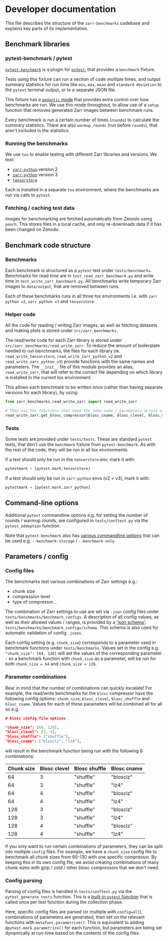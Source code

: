 # Developer documentation

This file describes the structure of the `zarr-benchmarks` codebase and explains
key parts of its implementation.

## Benchmark libraries

### pytest-benchmark / pytest

[`pytest-benchmark`](https://pytest-benchmark.readthedocs.io/en/latest/) is a
plugin for [`pytest`](https://docs.pytest.org/en/stable/), that provides a
`benchmark` fixture.

Tests using this fixture can run a section of code multiple times, and output
summary statistics for run time like `min`, `max`, `mean` and
`standard deviation` to the `pytest` terminal output, or to a separate JSON
file.

This fixture has a
[`pedantic` mode](https://pytest-benchmark.readthedocs.io/en/latest/pedantic.html)
that provides extra control over how benchmarks are run. We use this mode
throughout, to allow use of a `setup` function that removes generated Zarr
images between benchmark runs.

Every benchmark is run a certain number of times (`rounds`) to calculate the
summary statistics. There are also `warmup_rounds` (run before `rounds`), that
aren't included in the statistics.

### Running the benchmarks

We use `tox` to enable testing with different Zarr libraries and versions. We
test:

- [`zarr-python`](https://zarr.readthedocs.io/en/stable/) version 2
- [`zarr-python`](https://zarr.readthedocs.io/en/stable/) version 3
- [`tensorstore`](https://google.github.io/tensorstore/)

Each is installed in a separate `tox` environment, where the benchmarks are run
via calls to `pytest`.

### Fetching / caching test data

Images for benchmarking are fetched automatically from Zenodo using `pooch`.
This stores files in a local cache, and only re-downloads data if it has been
changed on Zenodo.

## Benchmark code structure

### Benchmarks

Each benchmark is structured as a `pytest` test under `tests/benchmarks`.
Benchmarks for read time are in `test_read_zarr_benchmark.py` and write time in
`test_write_zarr_benchmark.py`. All benchmarks write temporary Zarr images to
`data/output`, that are removed between runs.

Each of these benchmarks runs in all three tox environments i.e. with
`zarr python v2`, `zarr python v3` and `tensorstore`.

### Helper code

All the code for reading / writing Zarr images, as well as fetching datasets and
making plots is stored under `src/zarr_benchmarks`.

The read/write code for each Zarr library is stored under
`src/zarr_benchmarks/read_write_zarr`. To reduce the amount of boilerplate
needed to run benchmarks, the files for each library (ie.
`read_write_tensorstore`, `read_write_zarr_python_v2` and
`read_write_zarr_python_v3`) provide functions with the same names and
parameters. The `__init__` file of this module provides an alias,
`read_write_zarr`, that will refer to the correct file depending on which
library is installed in the current tox environment.

This allows each benchmark to be written once (rather than having separate
versions for each library), by using:

```python
from zarr_benchmarks.read_write_zarr import read_write_zarr

# Then use the functions that have the same name / parameters across all files e.g.
read_write_zarr.get_blosc_compressor(blosc_cname, blosc_clevel, blosc_shuffle)
```

### Tests

Some tests are provided under `tests/tests`. These are standard `pytest` tests,
that don't use the `benchmark` fixture from `pytest-benchmark`. As with the rest
of the code, they will be run in all tox environments.

If a test should only be run in the `tensorstore` env, mark it with:

```python
pytestmark = [pytest.mark.tensorstore]
```

If a test should only be run in `zarr-python` envs (v2 + v3), mark it with:

```python
pytestmark = [pytest.mark.zarr_python]
```

## Command-line options

Additional `pytest` commandline options e.g. for setting the number of rounds /
warmup rounds, are configured in `tests/conftest.py` via the `pytest_addoption`
function.

Note that `pytest-benchmark` also has
[various commandline options](https://pytest-benchmark.readthedocs.io/en/latest/usage.html#commandline-options)
that can be used e.g. `--benchmark-storage` / `--benchmark-only`.

## Parameters / config

### Config files

The benchmarks test various combinations of Zarr settings e.g.:

- chunk size
- compression level
- type of compressor...

The combination of Zarr settings to use are set via `.json` config files under
`tests/benchmarks/benchmark_configs`. A description of all config values, as
well as their allowed values / ranges, is provided by a
['json schema'](https://json-schema.org/):
`tests/benchmarks/benchmark_configs/schema`. This schema is also used for
automatic validation of config `.jsons`.

Each config setting (e.g. `chunk_size`) corresponds to a parameter used in
benchmark functions under `tests/benchmarks`. Values set in the config e.g.
`"chunk_size": [64, 128]` will set the values of the corresponding parameter -
so a benchmark function with `chunk_size` as a parameter, will be run for both
`chunk_size = 64` and `chunk_size = 128`.

### Parameter combinations

Bear in mind that the number of combinations can quickly escalate! For example,
the read/write benchmarks for the `blosc` compressor have the following config
options: `chunk_size`, `blosc_clevel`, `blosc_shuffle` and `blosc_cname`. Values
for each of these parameters will be combined all for all so e.g.

```JSON
# blosc config file options

"chunk_size": [64, 128],
"blosc_clevel": [3, 4],
"blosc_shuffle": ["shuffle"],
"blosc_cname": ["blosclz", "lz4"],
```

will result in the benchmark function being run with the following 8
combinations:

| Chunk size | Blosc clevel | Blosc shuffle | Blosc cname |
| :--------- | :----------- | :------------ | :---------- |
| 64         | 3            | "shuffle"     | "blosclz"   |
| 64         | 3            | "shuffle"     | "lz4"       |
| 64         | 4            | "shuffle"     | "blosclz"   |
| 64         | 4            | "shuffle"     | "lz4"       |
| 128        | 3            | "shuffle"     | "blosclz"   |
| 128        | 3            | "shuffle"     | "lz4"       |
| 128        | 4            | "shuffle"     | "blosclz"   |
| 128        | 4            | "shuffle"     | "lz4"       |

If you only want to run certain combinations of parameters, they can be split
into multiple `config` files. For example, we have a `chunk_size` config file to
benchmark all chunk sizes from 60-130 with one specific compressor. By keeping
this in its own config file, we avoid creating combinations of many chunk sizes
with gzip / zstd / other blosc compressors that we don't need.

### Config parsing

Parsing of config files is handled in `tests/conftest.py` via the
`pytest_generate_tests` function. This is a
[built-in `pytest` function](https://docs.pytest.org/en/stable/how-to/parametrize.html#pytest-generate-tests)
that is called once per test function during the collection phase.

Here, specific config files are parsed (or multiple with `config=all`),
combinations of parameters are generated, then set on the relevant functions
with `metafunc.parametrize()`. This is equivalent to adding
`@pytest.mark.parametrize()` for each function, but parameters are being set
dynamically at run-time based on the contents of the config files.
